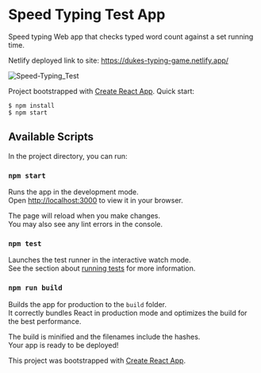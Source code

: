 # Speed Typing Test App

Speed typing Web app that checks typed word count against a set running time.

Netlify deployed link to site: https://dukes-typing-game.netlify.app/

![Speed-Typing_Test](https://github.com/Dukeyeboah/speed-typing/assets/117697130/2085e05f-eb46-4383-9670-53ba349472c1)


Project bootstrapped with [Create React App](https://github.com/facebook/create-react-app).
Quick start:

```
$ npm install
$ npm start
````

## Available Scripts

In the project directory, you can run:

### `npm start`

Runs the app in the development mode.\
Open [http://localhost:3000](http://localhost:3000) to view it in your browser.

The page will reload when you make changes.\
You may also see any lint errors in the console.

### `npm test`

Launches the test runner in the interactive watch mode.\
See the section about [running tests](https://facebook.github.io/create-react-app/docs/running-tests) for more information.

### `npm run build`

Builds the app for production to the `build` folder.\
It correctly bundles React in production mode and optimizes the build for the best performance.

The build is minified and the filenames include the hashes.\
Your app is ready to be deployed!

This project was bootstrapped with [Create React App](https://github.com/facebook/create-react-app).
